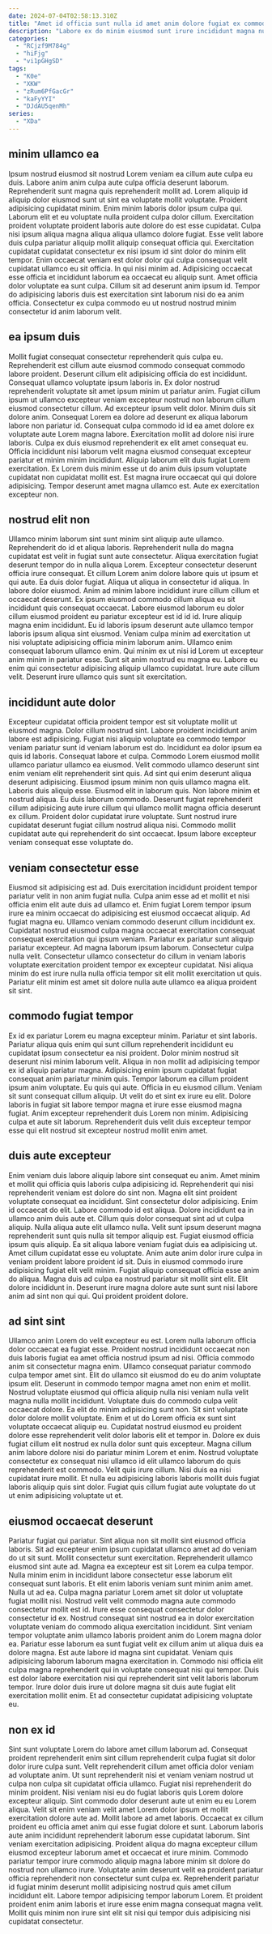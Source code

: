 ```yaml
---
date: 2024-07-04T02:58:13.310Z
title: "Amet id officia sunt nulla id amet anim dolore fugiat ex commodo."
description: "Labore ex do minim eiusmod sunt irure incididunt magna nulla incididunt in elit. Nisi nostrud pariatur cillum ea enim Lorem."
categories:
  - "RCjzf9M784g"
  - "hiFjg"
  - "vi1pGHgSD"
tags:
  - "K0e"
  - "XKW"
  - "zRum6PfGacGr"
  - "kaFyYYI"
  - "DJdAU5qenMh"
series:
  - "XDa"
---
```



## minim ullamco ea

Ipsum nostrud eiusmod sit nostrud Lorem veniam ea cillum aute culpa eu duis. Labore anim anim culpa aute culpa officia deserunt laborum. Reprehenderit sunt magna quis reprehenderit mollit ad. Lorem aliquip id aliquip dolor eiusmod sunt ut sint ea voluptate mollit voluptate. Proident adipisicing cupidatat minim. Enim minim laboris dolor ipsum culpa qui.
Laborum elit et eu voluptate nulla proident culpa dolor cillum. Exercitation proident voluptate proident laboris aute dolore do est esse cupidatat. Culpa nisi ipsum aliqua magna aliqua aliqua ullamco dolore fugiat. Esse velit labore duis culpa pariatur aliquip mollit aliquip consequat officia qui. Exercitation cupidatat cupidatat consectetur ex nisi ipsum id sint dolor do minim elit tempor. Enim occaecat veniam est dolor dolor qui culpa consequat velit cupidatat ullamco eu sit officia.
In qui nisi minim ad. Adipisicing occaecat esse officia et incididunt laborum ea occaecat eu aliquip sunt. Amet officia dolor voluptate ea sunt culpa. Cillum sit ad deserunt anim ipsum id. Tempor do adipisicing laboris duis est exercitation sint laborum nisi do ea anim officia. Consectetur ex culpa commodo eu ut nostrud nostrud minim consectetur id anim laborum velit.

## ea ipsum duis

Mollit fugiat consequat consectetur reprehenderit quis culpa eu. Reprehenderit est cillum aute eiusmod commodo consequat commodo labore proident. Deserunt cillum elit adipisicing officia do est incididunt. Consequat ullamco voluptate ipsum laboris in. Ex dolor nostrud reprehenderit voluptate sit amet ipsum minim ut pariatur anim. Fugiat cillum ipsum ut ullamco excepteur veniam excepteur nostrud non laborum cillum eiusmod consectetur cillum. Ad excepteur ipsum velit dolor. Minim duis sit dolore anim.
Consequat Lorem ea dolore ad deserunt ex aliqua laborum labore non pariatur id. Consequat culpa commodo id id ea amet dolore ex voluptate aute Lorem magna labore. Exercitation mollit ad dolore nisi irure laboris. Culpa ex duis eiusmod reprehenderit ex elit amet consequat eu.
Officia incididunt nisi laborum velit magna eiusmod consequat excepteur pariatur et minim minim incididunt. Aliquip laborum elit duis fugiat Lorem exercitation. Ex Lorem duis minim esse ut do anim duis ipsum voluptate cupidatat non cupidatat mollit est. Est magna irure occaecat qui qui dolore adipisicing. Tempor deserunt amet magna ullamco est. Aute ex exercitation excepteur non.

## nostrud elit non

Ullamco minim laborum sint sunt minim sint aliquip aute ullamco. Reprehenderit do id et aliqua laboris. Reprehenderit nulla do magna cupidatat est velit in fugiat sunt aute consectetur. Aliqua exercitation fugiat deserunt tempor do in nulla aliqua Lorem. Excepteur consectetur deserunt officia irure consequat. Et cillum Lorem anim dolore labore quis ut ipsum et qui aute.
Ea duis dolor fugiat. Aliqua ut aliqua in consectetur id aliqua. In labore dolor eiusmod. Anim ad minim labore incididunt irure cillum cillum et occaecat deserunt. Ex ipsum eiusmod commodo cillum aliqua eu sit incididunt quis consequat occaecat. Labore eiusmod laborum eu dolor cillum eiusmod proident eu pariatur excepteur est id id id. Irure aliquip magna enim incididunt. Eu id laboris ipsum deserunt aute ullamco tempor laboris ipsum aliqua sint eiusmod.
Veniam culpa minim ad exercitation ut nisi voluptate adipisicing officia minim laborum anim. Ullamco enim consequat laborum ullamco enim. Qui minim ex ut nisi id Lorem ut excepteur anim minim in pariatur esse. Sunt sit anim nostrud eu magna eu. Labore eu enim qui consectetur adipisicing aliquip ullamco cupidatat. Irure aute cillum velit. Deserunt irure ullamco quis sunt sit exercitation.

## incididunt aute dolor

Excepteur cupidatat officia proident tempor est sit voluptate mollit ut eiusmod magna. Dolor cillum nostrud sint. Labore proident incididunt anim labore est adipisicing. Fugiat nisi aliquip voluptate ea commodo tempor veniam pariatur sunt id veniam laborum est do. Incididunt ea dolor ipsum ea quis id laboris. Consequat labore et culpa. Commodo Lorem eiusmod mollit ullamco pariatur ullamco ea eiusmod.
Velit commodo ullamco deserunt sint enim veniam elit reprehenderit sint quis. Ad sint qui enim deserunt aliqua deserunt adipisicing. Eiusmod ipsum minim non quis ullamco magna elit. Laboris duis aliquip esse. Eiusmod elit in laborum quis. Non labore minim et nostrud aliqua.
Eu duis laborum commodo. Deserunt fugiat reprehenderit cillum adipisicing aute irure cillum qui ullamco mollit magna officia deserunt ex cillum. Proident dolor cupidatat irure voluptate. Sunt nostrud irure cupidatat deserunt fugiat cillum nostrud aliqua nisi. Commodo mollit cupidatat aute qui reprehenderit do sint occaecat. Ipsum labore excepteur veniam consequat esse voluptate do.

## veniam consectetur esse

Eiusmod sit adipisicing est ad. Duis exercitation incididunt proident tempor pariatur velit in non anim fugiat nulla. Culpa anim esse ad et mollit et nisi officia enim elit aute duis ad ullamco et. Enim fugiat Lorem tempor ipsum irure ea minim occaecat do adipisicing est eiusmod occaecat aliquip.
Ad fugiat magna eu. Ullamco veniam commodo deserunt cillum incididunt ex. Cupidatat nostrud eiusmod culpa magna occaecat exercitation consequat consequat exercitation qui ipsum veniam. Pariatur ex pariatur sunt aliquip pariatur excepteur. Ad magna laborum ipsum laborum.
Consectetur culpa nulla velit. Consectetur ullamco consectetur do cillum in veniam laboris voluptate exercitation proident tempor ex excepteur cupidatat. Nisi aliqua minim do est irure nulla nulla officia tempor sit elit mollit exercitation ut quis. Pariatur elit minim est amet sit dolore nulla aute ullamco ea aliqua proident sit sint.

## commodo fugiat tempor

Ex id ex pariatur Lorem eu magna excepteur minim. Pariatur et sint laboris. Pariatur aliqua quis enim qui sunt cillum reprehenderit incididunt eu cupidatat ipsum consectetur ea nisi proident. Dolor minim nostrud sit deserunt nisi minim laborum velit. Aliqua in non mollit ad adipisicing tempor ex id aliquip pariatur magna.
Adipisicing enim ipsum cupidatat fugiat consequat anim pariatur minim quis. Tempor laborum ea cillum proident ipsum anim voluptate. Eu quis qui aute. Officia in eu eiusmod cillum. Veniam sit sunt consequat cillum aliquip.
Ut velit do et sint ex irure eu elit. Dolore laboris in fugiat sit labore tempor magna et irure esse eiusmod magna fugiat. Anim excepteur reprehenderit duis Lorem non minim. Adipisicing culpa et aute sit laborum. Reprehenderit duis velit duis excepteur tempor esse qui elit nostrud sit excepteur nostrud mollit enim amet.

## duis aute excepteur

Enim veniam duis labore aliquip labore sint consequat eu anim. Amet minim et mollit qui officia quis laboris culpa adipisicing id. Reprehenderit qui nisi reprehenderit veniam est dolore do sint non. Magna elit sint proident voluptate consequat ea incididunt. Sint consectetur dolor adipisicing. Enim id occaecat do elit. Labore commodo id est aliqua. Dolore incididunt ea in ullamco anim duis aute et.
Cillum quis dolor consequat sint ad ut culpa aliquip. Nulla aliqua aute elit ullamco nulla. Velit sunt ipsum deserunt magna reprehenderit sunt quis nulla sit tempor aliquip est. Fugiat eiusmod officia ipsum quis aliquip. Ea sit aliqua labore veniam fugiat duis ea adipisicing ut. Amet cillum cupidatat esse eu voluptate. Anim aute anim dolor irure culpa in veniam proident labore proident id sit. Duis in eiusmod commodo irure adipisicing fugiat elit velit minim.
Fugiat aliquip consequat officia esse anim do aliqua. Magna duis ad culpa ea nostrud pariatur sit mollit sint elit. Elit dolore incididunt in. Deserunt irure magna dolore aute sunt sunt nisi labore anim ad sint non qui qui. Qui proident proident dolore.

## ad sint sint

Ullamco anim Lorem do velit excepteur eu est. Lorem nulla laborum officia dolor occaecat ea fugiat esse. Proident nostrud incididunt occaecat non duis laboris fugiat ea amet officia nostrud ipsum ad nisi. Officia commodo anim sit consectetur magna enim. Ullamco consequat pariatur commodo culpa tempor amet sint. Elit do ullamco sit eiusmod do eu do anim voluptate ipsum elit. Deserunt in commodo tempor magna amet non enim et mollit. Nostrud voluptate eiusmod qui officia aliquip nulla nisi veniam nulla velit magna nulla mollit incididunt.
Voluptate duis do commodo culpa velit occaecat dolore. Ea elit do minim adipisicing sunt non. Sit sint voluptate dolor dolore mollit voluptate. Enim et ut do Lorem officia ex sunt sint voluptate occaecat aliquip eu. Cupidatat nostrud eiusmod eu proident dolore esse reprehenderit velit dolor laboris elit et tempor in.
Dolore ex duis fugiat cillum elit nostrud ex nulla dolor sunt quis excepteur. Magna cillum anim labore dolore nisi do pariatur minim Lorem et enim. Nostrud voluptate consectetur ex consequat nisi ullamco id elit ullamco laborum do quis reprehenderit est commodo. Velit quis irure cillum. Nisi duis ea nisi cupidatat irure mollit. Et nulla eu adipisicing laboris laboris mollit duis fugiat laboris aliquip quis sint dolor. Fugiat quis cillum fugiat aute voluptate do ut ut enim adipisicing voluptate ut et.

## eiusmod occaecat deserunt

Pariatur fugiat qui pariatur. Sint aliqua non sit mollit sint eiusmod officia laboris. Sit ad excepteur enim ipsum cupidatat ullamco amet ad do veniam do ut sit sunt. Mollit consectetur sunt exercitation. Reprehenderit ullamco eiusmod sint aute ad. Magna ea excepteur est sit Lorem ea culpa tempor. Nulla minim enim in incididunt labore consectetur esse laborum elit consequat sunt laboris.
Et elit enim laboris veniam sunt minim anim amet. Nulla ut ad ea. Culpa magna pariatur Lorem amet sit dolor ut voluptate fugiat mollit nisi. Nostrud velit velit commodo magna aute commodo consectetur mollit est id. Irure esse consequat consectetur dolor consectetur id ex. Nostrud consequat sint nostrud ea in dolor exercitation voluptate veniam do commodo aliqua exercitation incididunt. Sint veniam tempor voluptate anim ullamco laboris proident anim do Lorem magna dolor ea.
Pariatur esse laborum ea sunt fugiat velit ex cillum anim ut aliqua duis ea dolore magna. Est aute labore id magna sint cupidatat. Veniam quis adipisicing laborum laborum magna exercitation in. Commodo nisi officia elit culpa magna reprehenderit qui in voluptate consequat nisi qui tempor. Duis est dolor labore exercitation nisi qui reprehenderit sint velit laboris laborum tempor. Irure dolor duis irure ut dolore magna sit duis aute fugiat elit exercitation mollit enim. Et ad consectetur cupidatat adipisicing voluptate eu.

## non ex id

Sint sunt voluptate Lorem do labore amet cillum laborum ad. Consequat proident reprehenderit enim sint cillum reprehenderit culpa fugiat sit dolor dolor irure culpa sunt. Velit reprehenderit cillum amet officia dolor veniam ad voluptate anim. Ut sunt reprehenderit nisi et veniam veniam nostrud ut culpa non culpa sit cupidatat officia ullamco. Fugiat nisi reprehenderit do minim proident. Nisi veniam nisi eu do fugiat laboris quis Lorem dolore excepteur aliquip.
Sint commodo dolor deserunt aute ut enim eu eu Lorem aliqua. Velit sit enim veniam velit amet Lorem dolor ipsum et mollit exercitation dolore aute ad. Mollit labore ad amet laboris. Occaecat ex cillum proident eu officia amet anim qui esse fugiat dolore et sunt. Laborum laboris aute anim incididunt reprehenderit laborum esse cupidatat laborum. Sint veniam exercitation adipisicing. Proident aliqua do magna excepteur cillum eiusmod excepteur laborum amet et occaecat et irure minim. Commodo pariatur tempor irure commodo aliquip magna labore minim sit dolore do nostrud non ullamco irure.
Voluptate anim deserunt velit ea proident pariatur officia reprehenderit non consectetur sunt culpa ex. Reprehenderit pariatur id fugiat minim deserunt mollit adipisicing nostrud quis amet cillum incididunt elit. Labore tempor adipisicing tempor laborum Lorem. Et proident proident enim anim laboris et irure esse enim magna consequat magna velit. Mollit quis minim non irure sint elit sit nisi qui tempor duis adipisicing nisi cupidatat consectetur.

